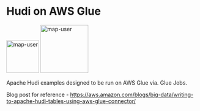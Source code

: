 # Hudi on AWS Glue

<img width="85" alt="map-user" src="https://img.shields.io/badge/views-494-green"> <img width="125" alt="map-user" src="https://img.shields.io/badge/unique visits-127-green">

Apache Hudi examples designed to be run on AWS Glue via. Glue Jobs.

Blog post for reference - https://aws.amazon.com/blogs/big-data/writing-to-apache-hudi-tables-using-aws-glue-connector/
